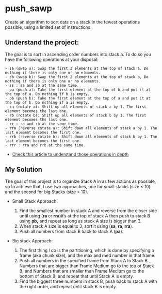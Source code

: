 # push_sawp
Create an algorithm to sort data on a stack in the fewest operations possible, using a limited set of instructions.

## Understand the project:
The goal is to sort in ascending order numbers into stack a. To do so you have the following operations at your disposal:

    - sa (swap a): Swap the first 2 elements at the top of stack a, Do nothing if there is only one or no elements.
    - sb (swap b): Swap the first 2 elements at the top of stack b, Do nothing if there is only one or no elements.
    - ss : sa and sb at the same time.
    - pa (push a): Take the first element at the top of b and put it at the top of a. Do nothing if b is empty.
    - pb (push b): Take the first element at the top of a and put it at the top of b. Do nothing if a is empty.
    - ra (rotate a): Shift up all elements of stack a by 1. The first element becomes the last one.
    - rb (rotate b): Shift up all elements of stack b by 1. The first element becomes the last one.
    - rr : ra and rb at the same time.
    - rra (reverse rotate a): Shift down all elements of stack a by 1. The last element becomes the first one.
    - rrb (reverse rotate b): Shift down all elements of stack b by 1. The last element becomes the first one.
    - rrr : rra and rrb at the same time.

  - [Check this article to understand those operations in depth](https://medium.com/@jamierobertdawson/push-swap-the-least-amount-of-moves-with-two-stacks-d1e76a71789a)

## My Solution
The goal of this project is to organize Stack A in as few actions as possible, so to achieve that, I use two approaches, one for small stacks (size ≤ 10) and the second for big Stacks (size > 10).

- Small Stack Approach:
  1. Find the smallest number in stack A and reverse from the closer side until using (**ra** or **rra**)it’s at the top of stack A then push to stack B using **pb,**  and repeat as long as stack A size is bigger than 3.
  2. When stack A size is equal to 3, sort it using (**sa**, **ra**, **rra**).
  3. Push all numbers from stack B back to stack A (**pa**).

- Big stack Approach:
  1. The first thing I do is the partitioning, which is done by specifying a frame (aka chunk size), and the max and med number in that frame.
  2. Push all numbers in the specified frame from Stack A to Stack B., Numbers that are bigger than Frame Medium go to the top of Stack B, and Numbers that are smaller than Frame Medium go to the bottom of Stack B, and repeat that until Stack A is empty.
  3. Find the biggest three numbers in stack B, push back to stack A with the right order, and repeat until stack B is empty.
